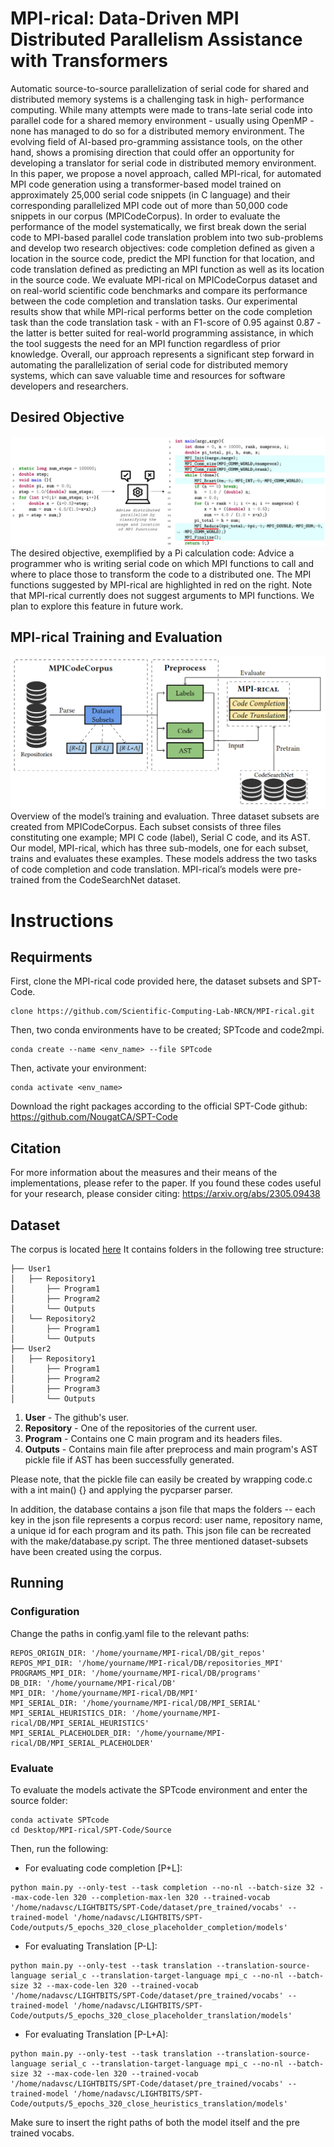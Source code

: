 # MPI-rical: Data-Driven MPI Distributed Parallelism Assistance with Transformers
Automatic source-to-source parallelization of serial code for shared and distributed memory systems is a challenging task in high-
performance computing. While many attempts were made to trans-late serial code into parallel code for a shared memory environment - usually using OpenMP - none has managed to do so for a distributed memory environment. The evolving field of AI-based pro-gramming assistance tools, on the other hand, shows a promising direction that could offer an opportunity for developing a translator for serial code in distributed memory environment. In this paper, we propose a novel approach, called MPI-rical, for automated MPI code generation using a transformer-based model trained on approximately 25,000 serial code snippets (in C language) and their corresponding parallelized MPI code out of more than 50,000 code snippets in our corpus (MPICodeCorpus). In order to evaluate the performance of the model systematically, we first break down the serial code to MPI-based parallel code translation problem into two sub-problems and develop two research objectives: code completion defined as given a location in the source code, predict the MPI function for that location, and code translation defined as predicting an MPI function as well as its location in the source code. We evaluate MPI-rical on MPICodeCorpus dataset and on real-world scientific code benchmarks and compare its performance between the code completion and translation tasks. Our experimental results show
that while MPI-rical performs better on the code completion task than the code translation task - with an F1-score of 0.95 against
0.87 - the latter is better suited for real-world programming assistance, in which the tool suggests the need for an MPI function regardless of prior knowledge. Overall, our approach represents a significant step forward in automating the parallelization of serial
code for distributed memory systems, which can save valuable time and resources for software developers and researchers.
          
## Desired Objective  ##
![](images/objective.PNG)
The desired objective, exemplified by a Pi calculation code: Advice a programmer who is writing serial code on which MPI functions to call and where to place those to transform the code to a distributed one. The MPI functions suggested by MPI-rical are highlighted in red on the right. Note that MPI-rical currently does not suggest arguments to MPI functions. We plan to explore this feature in future work.

## MPI-rical Training and Evaluation  ##
![](images/model.PNG)
Overview of the model’s training and evaluation. Three dataset subsets are created from MPICodeCorpus. Each subset
consists of three files constituting one example; MPI C code (label), Serial C code, and its AST. Our model, MPI-rical, which
has three sub-models, one for each subset, trains and evaluates these examples. These models address the two tasks of code
completion and code translation. MPI-rical’s models were pre-trained from the CodeSearchNet dataset.



# Instructions
## Requirments
First, clone the MPI-rical code provided here, the dataset subsets and SPT-Code.
```
clone https://github.com/Scientific-Computing-Lab-NRCN/MPI-rical.git
```
Then, two conda environments have to be created; SPTcode and code2mpi.
```
conda create --name <env_name> --file SPTcode
```
Then, activate your environment:
```
conda activate <env_name>
```
Download the right packages according to the official SPT-Code github: https://github.com/NougatCA/SPT-Code


## Citation
For more information about the measures and their means of the implementations, please refer to the paper.
If you found these codes useful for your research, please consider citing: https://arxiv.org/abs/2305.09438

## Dataset
The corpus is located [here](https://drive.google.com/file/d/1lRTSbh9aitI4BdWxPI8reLpJV4WnlIWQ/view?usp=sharing)
It contains folders in the following tree structure:
```
├── User1
│   ├── Repository1
│       ├── Program1
│       ├── Program2
│       └── Outputs
│   └── Repository2
│       ├── Program1
│       └── Outputs
├── User2
│   ├── Repository1
│       ├── Program1
│       ├── Program2
│       ├── Program3
│       └── Outputs
```
1. **User** - The github's user.
2. **Repository** - One of the repositories of the current user.
3. **Program** - Contains one C main program and its headers files.
4. **Outputs** - Contains main file after preprocess and main program's AST pickle file if AST has been successfully generated.


Please note, that the pickle file can easily be created by wrapping code.c with a int main() {} and applying the pycparser parser.  

In addition, the database contains a json file that maps the folders -- each key in the json file represents a corpus record: user name, repository name, a unique id for each program and its path.
This json file can be recreated with the make/database.py script.
The three mentioned dataset-subsets have been created using the corpus.


## Running
### Configuration
Change the paths in config.yaml file to the relevant paths:
```
REPOS_ORIGIN_DIR: '/home/yourname/MPI-rical/DB/git_repos'
REPOS_MPI_DIR: '/home/yourname/MPI-rical/DB/repositories_MPI'
PROGRAMS_MPI_DIR: '/home/yourname/MPI-rical/DB/programs'
DB_DIR: '/home/yourname/MPI-rical/DB'
MPI_DIR: '/home/yourname/MPI-rical/DB/MPI'
MPI_SERIAL_DIR: '/home/yourname/MPI-rical/DB/MPI_SERIAL'
MPI_SERIAL_HEURISTICS_DIR: '/home/yourname/MPI-rical/DB/MPI_SERIAL_HEURISTICS'
MPI_SERIAL_PLACEHOLDER_DIR: '/home/yourname/MPI-rical/DB/MPI_SERIAL_PLACEHOLDER'
```
### Evaluate
To evaluate the models activate the SPTcode environment and enter the source folder: 
```
conda activate SPTcode
cd Desktop/MPI-rical/SPT-Code/Source
```
Then, run the following:
* For evaluating code completion [P+L]:
```
python main.py --only-test --task completion --no-nl --batch-size 32 --max-code-len 320 --completion-max-len 320 --trained-vocab '/home/nadavsc/LIGHTBITS/SPT-Code/dataset/pre_trained/vocabs' --trained-model '/home/nadavsc/LIGHTBITS/SPT-Code/outputs/5_epochs_320_close_placeholder_completion/models'
```
* For evaluating Translation [P-L]:
```
python main.py --only-test --task translation --translation-source-language serial_c --translation-target-language mpi_c --no-nl --batch-size 32 --max-code-len 320 --trained-vocab '/home/nadavsc/LIGHTBITS/SPT-Code/dataset/pre_trained/vocabs' --trained-model '/home/nadavsc/LIGHTBITS/SPT-Code/outputs/5_epochs_320_close_placeholder_translation/models'
```
* For evaluating Translation [P-L+A]:
```
python main.py --only-test --task translation --translation-source-language serial_c --translation-target-language mpi_c --no-nl --batch-size 32 --max-code-len 320 --trained-vocab '/home/nadavsc/LIGHTBITS/SPT-Code/dataset/pre_trained/vocabs' --trained-model '/home/nadavsc/LIGHTBITS/SPT-Code/outputs/5_epochs_320_close_heuristics_translation/models'
```
Make sure to insert the right paths of both the model itself and the pre trained vocabs.


